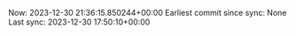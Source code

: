 Now: 2023-12-30 21:36:15.850244+00:00 Earliest commit since sync: None Last sync: 2023-12-30 17:50:10+00:00

